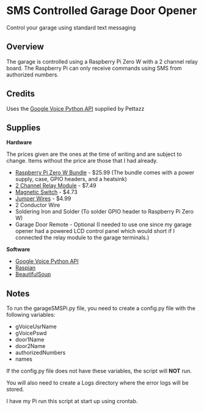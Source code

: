 # SMS Controlled Garage Door Opener

Control your garage using standard text messaging

## Overview
The garage is controlled using a Raspberry Pi Zero W with a 2 channel relay board.
The Raspberry Pi can only receive commands using SMS from authorized numbers.

## Credits
Uses the [Google Voice Python API](https://github.com/pettazz/pygooglevoice) supplied by Pettazz

## Supplies

**Hardware**

The prices given are the ones at the time of writing and are subject to change. Items without the price are those that I had already.

- [Raspberry Pi Zero W Bundle](https://www.amazon.com/gp/product/B0748MBFTS/ref=oh_aui_detailpage_o00_s00?ie=UTF8&psc=1) - $25.99 (The bundle comes with a power supply, case, GPIO headers, and a heatsink)
- [2 Channel Relay Module](https://www.amazon.com/gp/product/B0057OC6D8/ref=oh_aui_detailpage_o00_s01?ie=UTF8&psc=1) - $7.49
- [Magnetic Switch](https://www.amazon.com/gp/product/B0009SUF08/ref=oh_aui_detailpage_o00_s00?ie=UTF8&psc=1) - $4.73
- [Jumper Wires](https://www.amazon.com/gp/product/B077NH83CJ/ref=oh_aui_detailpage_o00_s00?ie=UTF8&psc=1) - $4.99
- 2 Conductor Wire
- Soldering Iron and Solder (To solder GPIO header to Raspberry Pi Zero W)
- Garage Door Remote - Optional (I needed to use one since my garage opener had a powered LCD control panel which would short if I connected the relay module to the garage terminals.)

**Software**

- [Google Voice Python API](https://github.com/pettazz/pygooglevoice)
- [Raspian](https://www.raspberrypi.org/downloads/raspbian/)
- [BeautifulSoup](https://www.crummy.com/software/BeautifulSoup/)

## Notes

To run the garageSMSPi.py file, you need to create a config.py file with the following variables:

- gVoiceUsrName
- gVoicePswd
- door1Name 
- door2Name 
- authorizedNumbers
- names

If the config.py file does not have these variables, the script will **NOT** run.

You will also need to create a Logs directory where the error logs will be stored.

I have my Pi run this script at start up using crontab.
